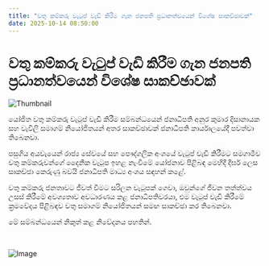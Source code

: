 ```yaml
---
title: "වතු කම්කරු වැටුප් වැඩි කිරීම ගැන ජනපති ප්‍රධානත්වයෙන් විශේෂ සාකච්ඡාවක්"
date: 2025-10-14 08:50:00
---
```


# වතු කම්කරු වැටුප් වැඩි කිරීම ගැන ජනපති ප්‍රධානත්වයෙන් විශේෂ සාකච්ඡාවක්

![Thumbnail](https://helakuru.sgp1.cdn.digitaloceanspaces.com/esana/images/lib/anura-president-wathu.jpg)

යෝජිත වතු කම්කරු වැටුප් වැඩි කිරීම සම්බන්ධයෙන් ජනාධිපති අනුර කුමාර දිසානායක සහ වැවිලි සමාගම් නියෝජිතයන් අතර සාකච්ඡාවක් ජනාධිපති කාර්යාලයේදී පවත්වා තිබෙනවා.

පසුගිය අයවැයෙන් රාජ්‍ය සේවයේ සහ පෞද්ගලික අංශයේ වැටුප් වැඩි කිරීමට සමගාමීව වතු කම්කරුවන්ගේ දෛනික වැටුප ඉහළ නැංවීමේ යෝජනාව පිළිබඳ මෙහිදී දීර්ඝ ලෙස සාකච්ඡා කෙරුණු බවයි ජනාධිපති මාධ්‍ය අංශය සඳහන් කළේ.

වතු කම්කරු ජනතාවට ජීවත් වීමට සරිලන වැටුපක් ගෙවා, ඔවුන්ගේ ජීවන තත්ත්වය උසස් කිරීමේ අවශ්‍යතාව අවධාරණය කළ ජනාධිපතිවරයා, එම වැටුප් වැඩි කිරීමේ ක්‍රමවේදය පිළිබඳව වතු සමාගම් නියෝජිතයන් සමඟ සාකච්ඡා කර තිබෙනවා.

මේ සම්බන්ධයෙන් නිකුත් කළ නිවේදනය පහතින්.

 

![Image](https://helakuru.sgp1.cdn.digitaloceanspaces.com/esana/images/68ed948f647ddpdf_page_0.jpeg)

